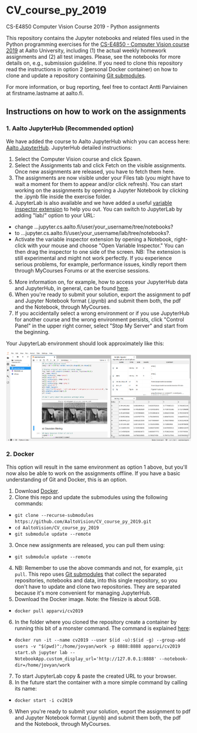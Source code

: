# CV_course_py_2019
CS-E4850 Computer Vision Course 2019 - Python assignments

This repository contains the Jupyter notebooks and related files used in the Python programming exercises for the [CS-E4850 - Computer Vision course 2019](https://mycourses.aalto.fi/course/view.php?id=24368) at Aalto University, including (1) the actual weekly homework assignments and (2) all test images. Please, see the notebooks for more details on, e.g., submission guideline. If you need to clone this repository read the instructions in option 2 (personal Docker container) on how to clone and update a repository containing [Git submodules](https://git-scm.com/book/en/v2/Git-Tools-Submodules).

For more information, or bug reporting, feel free to contact Antti Parviainen at firstname.lastname at aalto.fi.

## Instructions on how to work on the assignments

### 1. Aalto JupyterHub (Recommended option)

We have added the course to Aalto JupyterHub which you can access here: [Aalto JupyterHub](https://jupyter.cs.aalto.fi). JupyterHub detailed instructions:
1. Select the Computer Vision course and click Spawn.
2. Select the Assignments tab and click Fetch on the visible assignments. Once new assignments are released, you have to fetch them here.
3. The assignments are now visible under your Files tab (you might have to wait a moment for them to appear and/or click refresh). You can start working on the assignments by opening a Jupyter Notebook by clicking the .ipynb file inside the exercise folder.
4. JupyterLab is also available and we have added a useful [variable inspector extension](https://github.com/lckr/jupyterlab-variableInspector) to help you out. You can switch to JupyterLab by adding "lab/" option to your URL:
  * change ...jupyter.cs.aalto.fi/user/your_username/tree/notebooks?
  * to ...jupyter.cs.aalto.fi/user/your_username/lab/tree/notebooks?.
  * Activate the variable inspector extension by opening a Notebook, right-click with your mouse and choose "Open Variable Inspector." You can then drag the inspector to one side of the screen. NB: The extension is still experimental and might not work perfectly. If you experience serious problems, for example, performance issues, kindly report them through MyCourses Forums or at the exercise sessions.
5. More information on, for example, how to access your JupyterHub data and JupyterHub, in general, can be found [here](https://scicomp.aalto.fi/aalto/jupyterhub.html).
6. When you're ready to submit your solution, export the assignment to pdf and Jupyter Notebook format (.ipynb) and submit them both, the pdf and the Notebook, through MyCourses.
7. If you accidentally select a wrong environment or if you use JupyterHub for another course and the wrong environment persists, click "Control Panel" in the upper right corner, select "Stop My Server" and start from the beginning.

Your JupyterLab environment should look approximately like this:

![JupyterLab environment image](images/jupyterLab-env.png)

### 2. Docker

This option will result in the same environment as option 1 above, but you'll now also be able to work on the assignments offline. If you have a basic understanding of Git and Docker, this is an option.

1. Download [Docker](https://www.docker.com/).
2. Clone this repo and update the submodules using the following commands:
  * `git clone --recurse-submodules https://github.com/AaltoVision/CV_course_py_2019.git`
  * `cd AaltoVision/CV_course_py_2019`
  * `git submodule update --remote`
3. Once new assignments are released, you can pull them using:
  * `git submodule update --remote`
4. NB: Remember to use the above commands and not, for example, `git pull`. This repo uses [Git submodules](https://git-scm.com/book/en/v2/Git-Tools-Submodules) that collect the separated repositories, notebooks and data, into this single repository, so you don't have to update and clone two repositories. They are separated because it's more convenient for managing JupyterHub.
5. Download the Docker image. Note: the filesize is about 5GB. 
  * `docker pull apparvi/cv2019`
6. In the folder where you cloned the repository create a container by running this bit of a monster command. The command is explained [here](https://hub.docker.com/r/apparvi/cv2019):
  * `docker run -it --name cv2019 --user $(id -u):$(id -g) --group-add users -v "$(pwd)":/home/jovyan/work -p 8888:8888 apparvi/cv2019 start.sh jupyter lab --NotebookApp.custom_display_url='http://127.0.0.1:8888' --notebook-dir=/home/jovyan/work`
7. To start JupyterLab copy & paste the created URL to your browser.
8. In the future start the container with a more simple command by calling its name:
  * `docker start -i cv2019`
9. When you're ready to submit your solution, export the assignment to pdf and Jupyter Notebook format (.ipynb) and submit them both, the pdf and the Notebook, through MyCourses.
